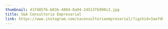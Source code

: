```yaml
---
thumbnail: 41f485fb-b03b-4884-8a94-24513fb990c2.jpg
title: S&A Consultoria Empresarial
link: https://www.instagram.com/saconsultoriaempresarial/?igshid=3ae7dhtxckl4
---
```

